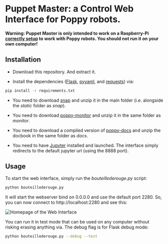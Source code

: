 # Puppet Master: a Control Web Interface for Poppy robots.

**Warning: Puppet Master is only intended to work on a Raspberry-Pi [correctly setup](https://github.com/poppy-project/raspoppy) to work with Poppy robots. You should not run it on your own computer!**

## Installation

* Download this repository. And extract it.

* Install the dependencies ([Flask](http://flask.pocoo.org), [pyyaml](https://bitbucket.org/xi/pyyaml), and [requests](http://docs.python-requests.org/en/master/)) via:

```bash
pip install -r requirements.txt
```

* You need to download [snap](http://snap.berkeley.edu) and unzip it in the main folder (i.e. alongside the *static* folder as *snap*).

* You need to download [poppy-monitor](https://github.com/poppy-project/poppy-monitor) and unzip it in the same folder as *monitor*.

* You need to download a compiled version of [poppy-docs](https://github.com/poppy-project/poppy-docs/releases/latest) and unzip the docbook in the same folder as *docs*.

* You need to have [Jupyter](http://jupyter.org) installed and launched. The interface simply redirects to the default jupyter url (using the 8888 port).


## Usage

To start the web interface, simply run the *bouteillederouge.py* script:

```bash
python bouteillederouge.py
```

It will start the webserver bind on 0.0.0.0 and use the default port 2280. So, you can now connect to http://localhost:2280 and see this:

![Homepage of the Web Interface](homepage-snapshot.png)

You can run it in test mode that can be used on any computer without risking erasing anything via. The debug flag is for Flask debug mode:

```bash
python bouteillederouge.py --debug --test
```
